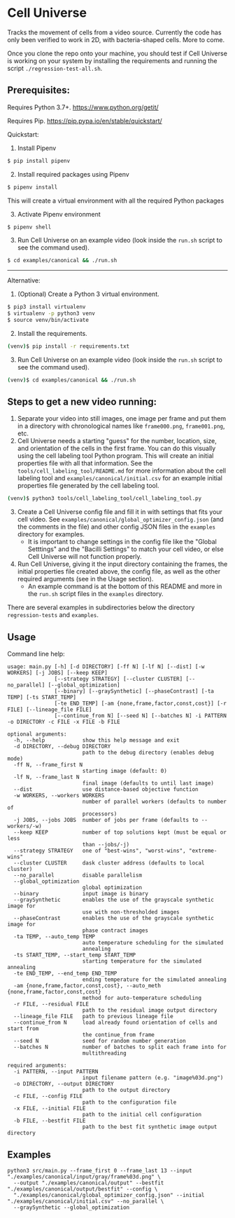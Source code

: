 Cell Universe
=============

Tracks the movement of cells from a video source. Currently the code has only been verified to work in 2D, with bacteria-shaped cells. More to come.

Once you clone the repo onto your machine, you should test if Cell Universe is working on your system by installing the requirements and running the script `./regression-test-all.sh`.

Prerequisites:
-----------
Requires Python 3.7+.
https://www.python.org/getit/

Requires Pip.
https://pip.pypa.io/en/stable/quickstart/

Quickstart:

1. Install Pipenv
```bash
$ pip install pipenv
```

2. Install required packages using Pipenv
```bash
$ pipenv install
```
This will create a virtual environment with all the required Python packages

3. Activate Pipenv environment
```bash
$ pipenv shell
```

3. Run Cell Universe on an example video (look inside the `run.sh` script to see the command used).
```bash
$ cd examples/canonical && ./run.sh
```

-----------
Alternative:

1. (Optional) Create a Python 3 virtual environment.
```bash
$ pip3 install virtualenv
$ virtualenv -p python3 venv
$ source venv/bin/activate
```
2. Install the requirements.
```bash
(venv)$ pip install -r requirements.txt
```
3. Run Cell Universe on an example video (look inside the `run.sh` script to see the command used).
```bash
(venv)$ cd examples/canonical && ./run.sh
```

Steps to get a new video running:
---------------------------------
1. Separate your video into still images, one image per frame and put them in a directory with chronological names like `frame000.png`, `frame001.png`, etc.
2. Cell Universe needs a starting "guess" for the number, location, size, and orientation of the cells in the first frame. You can do this visually using the cell labeling tool Python program. This will create an initial properties file with all that information. See the `tools/cell_labeling_tool/README.md` for more information about the cell labeling tool and `examples/canonical/initial.csv` for an example initial properties file generated by the cell labeling tool.
```bash
(venv)$ python3 tools/cell_labeling_tool/cell_labeling_tool.py
```
3. Create a Cell Universe config file and fill it in with settings that fits your cell video. See `examples/canonical/global_optimizer_config.json` (and the comments in the file) and other config JSON files in the `examples` directory for examples.
    * It is important to change settings in the config file like the "Global Setttings" and the "Bacilli Settings" to match your cell video, or else Cell Universe will not function properly.
4. Run Cell Universe, giving it the input directory containing the frames, the initial properties file created above, the config file, as well as the other required arguments (see in the Usage section).
    * An example command is at the bottom of this README and more in the `run.sh` script files in the `examples` directory.

There are several examples in subdirectories below the directory `regression-tests` and `examples`.

Usage
-----

Command line help:

``` sourceCode
usage: main.py [-h] [-d DIRECTORY] [-ff N] [-lf N] [--dist] [-w WORKERS] [-j JOBS] [--keep KEEP]
               [--strategy STRATEGY] [--cluster CLUSTER] [--no_parallel] [--global_optimization]
               [--binary] [--graySynthetic] [--phaseContrast] [-ta TEMP] [-ts START_TEMP]
               [-te END_TEMP] [-am {none,frame,factor,const,cost}] [-r FILE] [--lineage_file FILE]
               [--continue_from N] [--seed N] [--batches N] -i PATTERN -o DIRECTORY -c FILE -x FILE -b FILE
               
optional arguments:
  -h, --help            show this help message and exit
  -d DIRECTORY, --debug DIRECTORY
                        path to the debug directory (enables debug mode)
  -ff N, --frame_first N
                        starting image (default: 0)
  -lf N, --frame_last N
                        final image (defaults to until last image)
  --dist                use distance-based objective function
  -w WORKERS, --workers WORKERS
                        number of parallel workers (defaults to number of
                        processors)
  -j JOBS, --jobs JOBS  number of jobs per frame (defaults to --workers/-w)
  --keep KEEP           number of top solutions kept (must be equal or less
                        than --jobs/-j)
  --strategy STRATEGY   one of "best-wins", "worst-wins", "extreme-wins"
  --cluster CLUSTER     dask cluster address (defaults to local cluster)
  --no_parallel         disable parallelism
  --global_optimization
                        global optimization
  --binary              input image is binary
  --graySynthetic       enables the use of the grayscale synthetic image for
                        use with non-thresholded images
  --phaseContrast       enables the use of the grayscale synthetic image for
                        phase contract images
  -ta TEMP, --auto_temp TEMP
                        auto temperature scheduling for the simulated
                        annealing
  -ts START_TEMP, --start_temp START_TEMP
                        starting temperature for the simulated annealing
  -te END_TEMP, --end_temp END_TEMP
                        ending temperature for the simulated annealing
  -am {none,frame,factor,const,cost}, --auto_meth {none,frame,factor,const,cost}
                        method for auto-temperature scheduling
  -r FILE, --residual FILE
                        path to the residual image output directory
  --lineage_file FILE   path to previous lineage file
  --continue_from N     load already found orientation of cells and start from
                        the continue_from frame
  --seed N              seed for random number generation
  --batches N           number of batches to split each frame into for
                        multithreading

required arguments:
  -i PATTERN, --input PATTERN
                        input filename pattern (e.g. "image%03d.png")
  -o DIRECTORY, --output DIRECTORY
                        path to the output directory
  -c FILE, --config FILE
                        path to the configuration file
  -x FILE, --initial FILE
                        path to the initial cell configuration
  -b FILE, --bestfit FILE
                        path to the best fit synthetic image output directory
```

Examples
--------

``` sourceCode
python3 src/main.py --frame_first 0 --frame_last 13 --input "./examples/canonical/input/gray/frame%03d.png" \
  --output "./examples/canonical/output" --bestfit "./examples/canonical/output/bestfit" --config \
  "./examples/canonical/global_optimizer_config.json" --initial "./examples/canonical/initial.csv" --no_parallel \
  --graySynthetic --global_optimization
```
